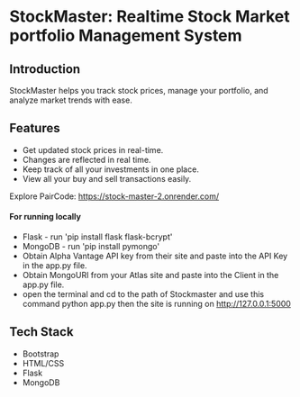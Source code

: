 # StockMaster: Realtime Stock Market portfolio Management System

## Introduction

StockMaster helps you track stock prices, manage your portfolio, and analyze market trends with ease.

## Features

- Get updated stock prices in real-time.
- Changes are reflected in real time.
- Keep track of all your investments in one place.
- View all your buy and sell transactions easily.


Explore PairCode: https://stock-master-2.onrender.com/
#### For running locally

- Flask - run 'pip install flask flask-bcrypt'
- MongoDB - run 'pip install pymongo'
- Obtain Alpha Vantage API key from their site and paste into the API Key in the app.py file.
- Obtain MongoURI from your Atlas site and paste into the Client in the app.py file.
- open the terminal and cd to the path of Stockmaster and use this command python app.py then the site is running on http://127.0.0.1:5000


## Tech Stack

- Bootstrap
- HTML/CSS
- Flask
- MongoDB

